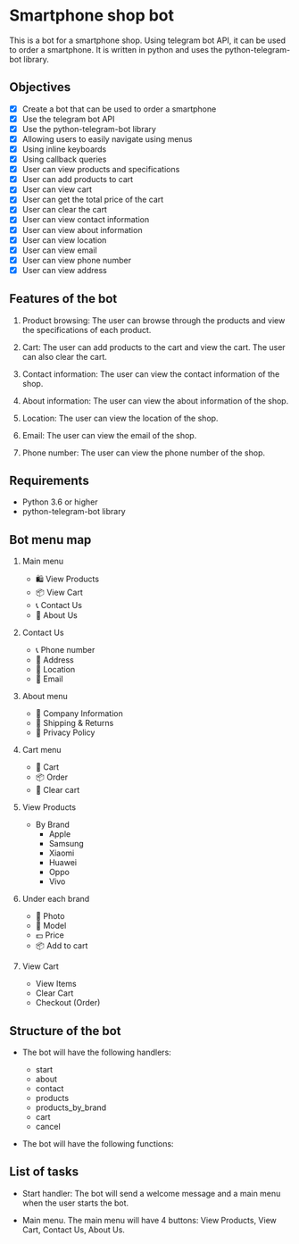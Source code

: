 # Smartphone shop bot

This is a bot for a smartphone shop. Using telegram bot API, it can be used to order a smartphone. It is written in python and uses the python-telegram-bot library.

## Objectives

- [x] Create a bot that can be used to order a smartphone
- [x] Use the telegram bot API
- [x] Use the python-telegram-bot library
- [x] Allowing users to easily navigate using menus
- [x] Using inline keyboards
- [x] Using callback queries
- [x] User can view products and specifications
- [x] User can add products to cart
- [x] User can view cart
- [x] User can get the total price of the cart
- [x] User can clear the cart
- [x] User can view contact information
- [x] User can view about information
- [x] User can view location
- [x] User can view email
- [x] User can view phone number
- [x] User can view address

## Features of the bot

1. Product browsing: The user can browse through the products and view the specifications of each product.

1. Cart: The user can add products to the cart and view the cart. The user can also clear the cart.

1. Contact information: The user can view the contact information of the shop.

1. About information: The user can view the about information of the shop.

1. Location: The user can view the location of the shop.

1. Email: The user can view the email of the shop.

1. Phone number: The user can view the phone number of the shop.

## Requirements

- Python 3.6 or higher
- python-telegram-bot library

## Bot menu map

1. Main menu

    - 🛍 View Products
    - 📦 View Cart
    - 📞 Contact Us
    - 📝 About Us

1. Contact Us

    - 📞 Phone number
    - 📌 Address
    - 📍 Location
    - 📧 Email

1. About menu

    - 📝 Company Information
    - 📝 Shipping & Returns
    - 📝 Privacy Policy

1. Cart menu

    - 🛒 Cart
    - 📦 Order
    - 📝 Clear cart

1. View Products
    - By Brand
        - Apple
        - Samsung
        - Xiaomi
        - Huawei
        - Oppo
        - Vivo

1. Under each brand

    - 🌄 Photo
    - 📱 Model
    - 💵 Price
    - 📦 Add to cart  
1. View Cart
   - View Items
   - Clear Cart
   - Checkout (Order)

## Structure of the bot

- The bot will have the following handlers:
  - start
  - about
  - contact
  - products
  - products_by_brand
  - cart
  - cancel

- The bot will have the following functions:

## List of tasks

- Start handler: The bot will send a welcome message and a main menu when the user starts the bot.

- Main menu.
The main menu will have 4 buttons: View Products, View Cart, Contact Us, About Us.
